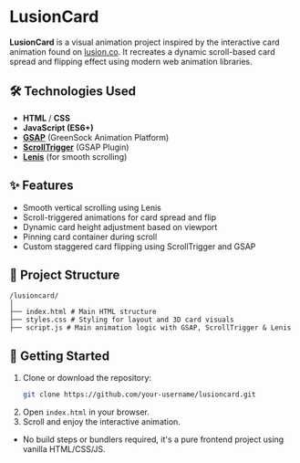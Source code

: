 # LusionCard

**LusionCard** is a visual animation project inspired by the interactive card animation found on [lusion.co](https://lusion.co). It recreates a dynamic scroll-based card spread and flipping effect using modern web animation libraries.

## 🛠️ Technologies Used

- **HTML** / **CSS**
- **JavaScript (ES6+)**
- [**GSAP**](https://gsap.com/) (GreenSock Animation Platform)
- [**ScrollTrigger**](https://gsap.com/docs/v3/Plugins/ScrollTrigger/) (GSAP Plugin)
- [**Lenis**](https://github.com/studio-freight/lenis) (for smooth scrolling)

## ✨ Features

- Smooth vertical scrolling using Lenis
- Scroll-triggered animations for card spread and flip
- Dynamic card height adjustment based on viewport
- Pinning card container during scroll
- Custom staggered card flipping using ScrollTrigger and GSAP

## 📁 Project Structure

```
/lusioncard/
│
├── index.html # Main HTML structure
├── styles.css # Styling for layout and 3D card visuals
├── script.js # Main animation logic with GSAP, ScrollTrigger & Lenis
```

## 🚀 Getting Started

1. Clone or download the repository:
   ```bash
   git clone https://github.com/your-username/lusioncard.git
   ```
2. Open `index.html` in your browser.
3. Scroll and enjoy the interactive animation.

- No build steps or bundlers required, it's a pure frontend project using vanilla HTML/CSS/JS.
